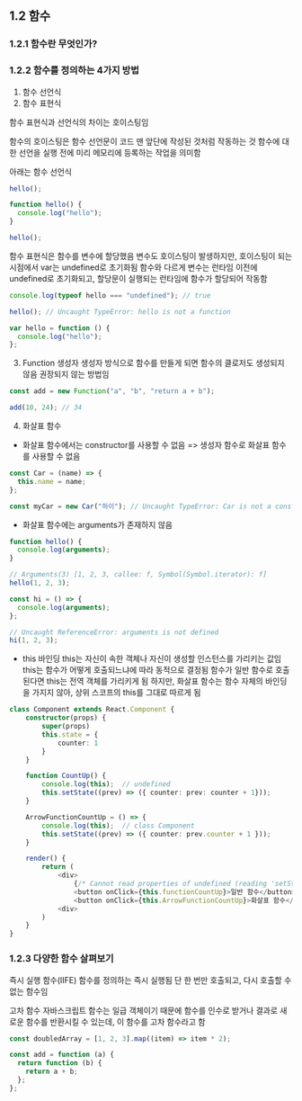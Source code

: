 ## 1.2 함수

### 1.2.1 함수란 무엇인가?

### 1.2.2 함수를 정의하는 4가지 방법

1. 함수 선언식
2. 함수 표현식

함수 표현식과 선언식의 차이는 호이스팅임

함수의 호이스팅은 함수 선언문이 코드 맨 앞단에 작성된 것처럼 작동하는 것
함수에 대한 선언을 실행 전에 미리 메모리에 등록하는 작업을 의미함

아래는 함수 선언식

```typescript
hello();

function hello() {
  console.log("hello");
}

hello();
```

함수 표현식은 함수를 변수에 할당했음
변수도 호이스팅이 발생하지만, 호이스팅이 되는 시점에서 var는 undefined로 초기화됨
함수와 다르게 변수는 런타임 이전에 undefined로 초기화되고, 할당문이 실행되는 런타임에 함수가 할당되어 작동함

```typescript
console.log(typeof hello === "undefined"); // true

hello(); // Uncaught TypeError: hello is not a function

var hello = function () {
  console.log("hello");
};
```

3. Function 생성자
   생성자 방식으로 함수를 만들게 되면 함수의 클로저도 생성되지 않음
   권장되지 않는 방법임

```typescript
const add = new Function("a", "b", "return a + b");

add(10, 24); // 34
```

4. 화살표 함수

- 화살표 함수에서는 constructor를 사용할 수 없음 => 생성자 함수로 화살표 함수를 사용할 수 없음

```typescript
const Car = (name) => {
  this.name = name;
};

const myCar = new Car("하이"); // Uncaught TypeError: Car is not a constructor
```

- 화살표 함수에는 arguments가 존재하지 않음

```typescript
function hello() {
  console.log(arguments);
}

// Arguments(3) [1, 2, 3, callee: f, Symbol(Symbol.iterator): f]
hello(1, 2, 3);

const hi = () => {
  console.log(arguments);
};

// Uncaught ReferenceError: arguments is not defined
hi(1, 2, 3);
```

- this 바인딩
  this는 자신이 속한 객체나 자신이 생성할 인스턴스를 가리키는 값임
  this는 함수가 어떻게 호출되느냐에 따라 동적으로 결정됨
  함수가 일반 함수로 호출된다면 this는 전역 객체를 가리키게 됨
  하지만, 화살표 함수는 함수 자체의 바인딩을 가지지 않아, 상위 스코프의 this를 그대로 따르게 됨

```typescript
class Component extends React.Component {
    constructor(props) {
        super(props)
        this.state = {
            counter: 1
        }
    }

    function CountUp() {
        console.log(this);  // undefined
        this.setState((prev) => ({ counter: prev: counter + 1}));
    }

    ArrowFunctionCountUp = () => {
        console.log(this);  // class Component
        this.setState((prev) => ({ counter: prev.counter + 1 }));
    }

    render() {
        return (
            <div>
                {/* Cannot read properties of undefined (reading 'setState') */}
                <button onClick={this.functionCountUp}>일반 함수</button>
                <button onClick={this.ArrowFunctionCountUp}>화살표 함수</button>
            <div>
        )
    }
}
```

### 1.2.3 다양한 함수 살펴보기

즉시 실행 함수(IIFE)
함수를 정의하는 즉시 실행됨
단 한 번만 호출되고, 다시 호출할 수 없는 함수임

고차 함수
자바스크립트 함수는 일급 객체이기 때문에 함수를 인수로 받거나 결과로 새로운 함수를 반환시킬 수 있는데, 이 함수를 고차 함수라고 함

```typescript
const doubledArray = [1, 2, 3].map((item) => item * 2);

const add = function (a) {
  return function (b) {
    return a + b;
  };
};
```
